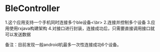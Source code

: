 # BleController

1.这个应用支持一个手机同时连接多个ble设备<\br>
2.连接并控制多个设备
3.应用使用rxjava构建架构
4.对接口进行封装，连接成功后，只需要直接调用接口就可以发送数据


备注：目前发现一般android机最多一次性连接成功6个设备。

